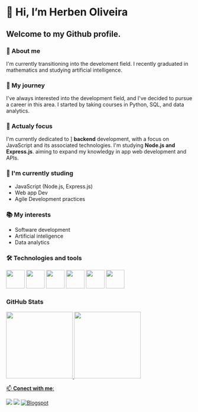 # 👋 Hi, I’m **Herben Oliveira**
## Welcome to my Github profile. 

### 👤 About me
I'm currently transitioning into the develoment field. I recently graduated in mathematics and studying artificial intelligence.

### 🚀 My journey
I've always interested into the development field, and I've decided to pursue a career in this area.
I started by taking courses in Python, SQL, and data analytics.

### 🎯 Actualy focus
I'm currently dedicated to ] <b>backend</b> development, with a focus on JavaScript and its associated technologies. I'm studying <b>Node.js and Express.js</b>.  aiming to expand my knowledgy in app web development and APIs.

### 📖 I'm currently studing
* JavaScript (Node.js, Express.js)
* Web app Dev
* Agile Development practices

### 📚 My interests
* Software development
* Artificial inteligence
* Data analytics

### 🛠️ Technologies and tools
<img src="https://cdn.jsdelivr.net/gh/devicons/devicon@latest/icons/vscode/vscode-original.svg" width="50" /> <img src="https://cdn.jsdelivr.net/gh/devicons/devicon@latest/icons/git/git-original.svg" width="50" /> <img src="https://cdn.jsdelivr.net/gh/devicons/devicon@latest/icons/javascript/javascript-original.svg" width="50" /> <img src="https://cdn.jsdelivr.net/gh/devicons/devicon@latest/icons/azuresqldatabase/azuresqldatabase-original.svg" width="50" /> <img src="https://cdn.jsdelivr.net/gh/devicons/devicon@latest/icons/python/python-original.svg" width="50" /> <img src="https://cdn.jsdelivr.net/gh/devicons/devicon@latest/icons/jupyter/jupyter-original-wordmark.svg" width="50" />

### GitHub Stats
<div>
<a href="https://github.com/herbeno">
<img loading="lazy" height="180em" src="https://github-readme-stats.vercel.app/api/top-langs/?username=herbeno&layout=compact&langs_count=7&theme=dracula"/>
<img loading="lazy" height="180em" src="https://github-readme-stats.vercel.app/api?username=herbeno&show_icons=true&theme=dracula&include_all_commits=true&count_private=true"/>
</div>

📫 **Conect with me**: 
<div>
<a href="https://www.linkedin.com/in/herbenoliveira" target="_blank"><img loading="lazy" src="https://img.shields.io/badge/-LinkedIn-%230077B5?style=for-the-badge&logo=linkedin&logoColor=white" target="_blank"></a>  
<a href = "mailto:hrbdata17@gmail.com"><img loading="lazy" src="https://img.shields.io/badge/Gmail-D14836?style=for-the-badge&logo=gmail&logoColor=white" target="_blank"></a>
<a href="https://hrbdata.blogspot.com" target="_blank"><img loading="lazy" src="https://img.shields.io/badge/-Blogspot-orange?style=for-the-badge&logo=blogger&logoColor=white" alt="Blogspot"></a>
</div>
